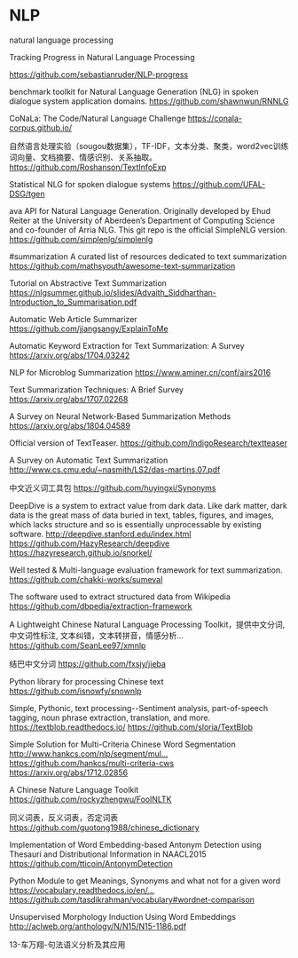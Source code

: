 # NLP
natural language processing

Tracking Progress in Natural Language Processing

https://github.com/sebastianruder/NLP-progress


benchmark toolkit for Natural Language Generation (NLG) in spoken dialogue system application domains. https://github.com/shawnwun/RNNLG


CoNaLa: The Code/Natural Language Challenge https://conala-corpus.github.io/

自然语言处理实验（sougou数据集），TF-IDF，文本分类、聚类，word2vec训练词向量、文档摘要、情感识别、关系抽取。 https://github.com/Roshanson/TextInfoExp


Statistical NLG for spoken dialogue systems https://github.com/UFAL-DSG/tgen

ava API for Natural Language Generation. Originally developed by Ehud Reiter at the University of Aberdeen’s Department of Computing Science and co-founder of Arria NLG. This git repo is the official SimpleNLG version. https://github.com/simplenlg/simplenlg

#summarization
A curated list of resources dedicated to text summarization  https://github.com/mathsyouth/awesome-text-summarization 

Tutorial on Abstractive Text
Summarization https://nlgsummer.github.io/slides/Advaith_Siddharthan-Introduction_to_Summarisation.pdf 

Automatic Web Article Summarizer https://github.com/jjangsangy/ExplainToMe

Automatic Keyword Extraction for Text Summarization: A Survey  https://arxiv.org/abs/1704.03242 

NLP for Microblog  Summarization https://www.aminer.cn/conf/airs2016

Text Summarization Techniques: A Brief Survey https://arxiv.org/abs/1707.02268 

A Survey on Neural Network-Based Summarization Methods https://arxiv.org/abs/1804.04589  

Official version of TextTeaser. https://github.com/IndigoResearch/textteaser

A Survey on Automatic Text Summarization http://www.cs.cmu.edu/~nasmith/LS2/das-martins.07.pdf

中文近义词工具包 https://github.com/huyingxi/Synonyms

DeepDive is a system to extract value from dark data. Like dark matter, dark data is the great mass of data buried in text, tables, figures, and images, which lacks structure and so is essentially unprocessable by existing software. http://deepdive.stanford.edu/index.html https://github.com/HazyResearch/deepdive  https://hazyresearch.github.io/snorkel/


Well tested & Multi-language evaluation framework for text summarization. https://github.com/chakki-works/sumeval

The software used to extract structured data from Wikipedia https://github.com/dbpedia/extraction-framework

A Lightweight Chinese Natural Language Processing Toolkit，提供中文分词, 中文词性标注, 文本纠错，文本转拼音，情感分析...
 https://github.com/SeanLee97/xmnlp 

结巴中文分词  https://github.com/fxsjy/jieba

Python library for processing Chinese text https://github.com/isnowfy/snownlp

Simple, Pythonic, text processing--Sentiment analysis, part-of-speech tagging, noun phrase extraction, translation, and more. https://textblob.readthedocs.io/  https://github.com/sloria/TextBlob

Simple Solution for Multi-Criteria Chinese Word Segmentation http://www.hankcs.com/nlp/segment/mul…
 https://github.com/hankcs/multi-criteria-cws  https://arxiv.org/abs/1712.02856
 
 A Chinese Nature Language Toolkit https://github.com/rockyzhengwu/FoolNLTK
 
同义词表，反义词表，否定词表  https://github.com/guotong1988/chinese_dictionary

Implementation of Word Embedding-based Antonym Detection using Thesauri and Distributional Information in NAACL2015 https://github.com/tticoin/AntonymDetection

Python Module to get Meanings, Synonyms and what not for a given word https://vocabulary.readthedocs.io/en/…
 https://github.com/tasdikrahman/vocabulary#wordnet-comparison 
 
 Unsupervised Morphology Induction Using Word Embeddings  http://aclweb.org/anthology/N/N15/N15-1186.pdf
 
 13-车万翔-句法语义分析及其应用
 
 
 
 
 










